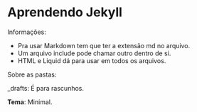 # Aprendendo Jekyll 

Informações:

* Pra usar Markdown tem que ter a extensão md no arquivo.
* Um arquivo include pode chamar outro dentro de si.
* HTML e Liquid dá para usar em todos os arquivos.

Sobre as pastas:

_drafts: É para rascunhos.

**Tema**: Minimal.
